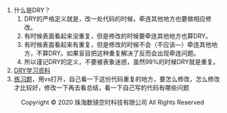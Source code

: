1. 什么是DRY？
    1. DRY的严格定义就是，改一处代码的时候，牵连其他地方也要做相应修改。
    2. 有时候表面看起来没重复，但是修改的时候要牵连其他地方也算DRY。
    3. 有时候表面看起来有重复，但是修改的时候不会（不应该—）牵连其他地方，不算DRY。如果盲目把这种重复解决了反而会出现牵连问题。
    4. 所以谨记DRY的定义，不要被表象迷惑，虽然99%的时候DRY就是重复。
2. [DRY学习资料](https://www.cnblogs.com/yoyaprogrammer/p/eliminate_duplicate_code.html)
3. [练习题](代码/1代码)，用vs打开，自己看一下这份代码重复的地方，要怎么修改，怎么修改才比较好，修改一下再去看总结，看一下自己写的代码有哪些问题
<center> Copyright © 2020 珠海数镜空时科技有限公司 All Rights Reserved</center>